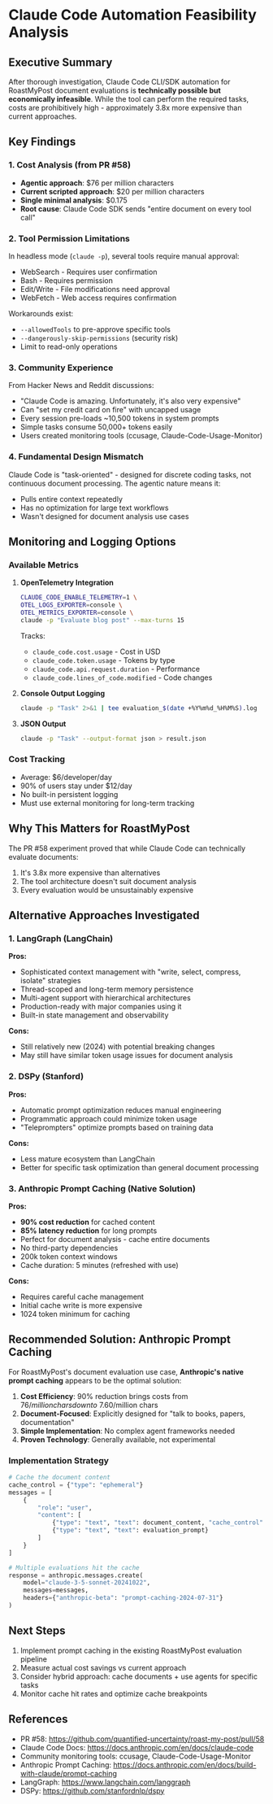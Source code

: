 # Claude Code Automation Feasibility Analysis

## Executive Summary

After thorough investigation, Claude Code CLI/SDK automation for RoastMyPost document evaluations is **technically possible but economically infeasible**. While the tool can perform the required tasks, costs are prohibitively high - approximately 3.8x more expensive than current approaches.

## Key Findings

### 1. Cost Analysis (from PR #58)
- **Agentic approach**: $76 per million characters
- **Current scripted approach**: $20 per million characters
- **Single minimal analysis**: $0.175
- **Root cause**: Claude Code SDK sends "entire document on every tool call"

### 2. Tool Permission Limitations
In headless mode (`claude -p`), several tools require manual approval:
- WebSearch - Requires user confirmation
- Bash - Requires permission
- Edit/Write - File modifications need approval
- WebFetch - Web access requires confirmation

Workarounds exist:
- `--allowedTools` to pre-approve specific tools
- `--dangerously-skip-permissions` (security risk)
- Limit to read-only operations

### 3. Community Experience
From Hacker News and Reddit discussions:
- "Claude Code is amazing. Unfortunately, it's also very expensive"
- Can "set my credit card on fire" with uncapped usage
- Every session pre-loads ~10,500 tokens in system prompts
- Simple tasks consume 50,000+ tokens easily
- Users created monitoring tools (ccusage, Claude-Code-Usage-Monitor)

### 4. Fundamental Design Mismatch
Claude Code is "task-oriented" - designed for discrete coding tasks, not continuous document processing. The agentic nature means it:
- Pulls entire context repeatedly
- Has no optimization for large text workflows
- Wasn't designed for document analysis use cases

## Monitoring and Logging Options

### Available Metrics
1. **OpenTelemetry Integration**
   ```bash
   CLAUDE_CODE_ENABLE_TELEMETRY=1 \
   OTEL_LOGS_EXPORTER=console \
   OTEL_METRICS_EXPORTER=console \
   claude -p "Evaluate blog post" --max-turns 15
   ```
   
   Tracks:
   - `claude_code.cost.usage` - Cost in USD
   - `claude_code.token.usage` - Tokens by type
   - `claude_code.api.request.duration` - Performance
   - `claude_code.lines_of_code.modified` - Code changes

2. **Console Output Logging**
   ```bash
   claude -p "Task" 2>&1 | tee evaluation_$(date +%Y%m%d_%H%M%S).log
   ```

3. **JSON Output**
   ```bash
   claude -p "Task" --output-format json > result.json
   ```

### Cost Tracking
- Average: $6/developer/day
- 90% of users stay under $12/day
- No built-in persistent logging
- Must use external monitoring for long-term tracking

## Why This Matters for RoastMyPost

The PR #58 experiment proved that while Claude Code can technically evaluate documents:
1. It's 3.8x more expensive than alternatives
2. The tool architecture doesn't suit document analysis
3. Every evaluation would be unsustainably expensive

## Alternative Approaches Investigated

### 1. LangGraph (LangChain)
**Pros:**
- Sophisticated context management with "write, select, compress, isolate" strategies
- Thread-scoped and long-term memory persistence
- Multi-agent support with hierarchical architectures
- Production-ready with major companies using it
- Built-in state management and observability

**Cons:**
- Still relatively new (2024) with potential breaking changes
- May still have similar token usage issues for document analysis

### 2. DSPy (Stanford)
**Pros:**
- Automatic prompt optimization reduces manual engineering
- Programmatic approach could minimize token usage
- "Teleprompters" optimize prompts based on training data

**Cons:**
- Less mature ecosystem than LangChain
- Better for specific task optimization than general document processing

### 3. Anthropic Prompt Caching (Native Solution)
**Pros:**
- **90% cost reduction** for cached content
- **85% latency reduction** for long prompts
- Perfect for document analysis - cache entire documents
- No third-party dependencies
- 200k token context windows
- Cache duration: 5 minutes (refreshed with use)

**Cons:**
- Requires careful cache management
- Initial cache write is more expensive
- 1024 token minimum for caching

## Recommended Solution: Anthropic Prompt Caching

For RoastMyPost's document evaluation use case, **Anthropic's native prompt caching** appears to be the optimal solution:

1. **Cost Efficiency**: 90% reduction brings costs from $76/million chars down to ~$7.60/million chars
2. **Document-Focused**: Explicitly designed for "talk to books, papers, documentation"
3. **Simple Implementation**: No complex agent frameworks needed
4. **Proven Technology**: Generally available, not experimental

### Implementation Strategy
```python
# Cache the document content
cache_control = {"type": "ephemeral"}
messages = [
    {
        "role": "user",
        "content": [
            {"type": "text", "text": document_content, "cache_control": cache_control},
            {"type": "text", "text": evaluation_prompt}
        ]
    }
]

# Multiple evaluations hit the cache
response = anthropic.messages.create(
    model="claude-3-5-sonnet-20241022",
    messages=messages,
    headers={"anthropic-beta": "prompt-caching-2024-07-31"}
)
```

## Next Steps

1. Implement prompt caching in the existing RoastMyPost evaluation pipeline
2. Measure actual cost savings vs current approach
3. Consider hybrid approach: cache documents + use agents for specific tasks
4. Monitor cache hit rates and optimize cache breakpoints

## References
- PR #58: https://github.com/quantified-uncertainty/roast-my-post/pull/58
- Claude Code Docs: https://docs.anthropic.com/en/docs/claude-code
- Community monitoring tools: ccusage, Claude-Code-Usage-Monitor
- Anthropic Prompt Caching: https://docs.anthropic.com/en/docs/build-with-claude/prompt-caching
- LangGraph: https://www.langchain.com/langgraph
- DSPy: https://github.com/stanfordnlp/dspy